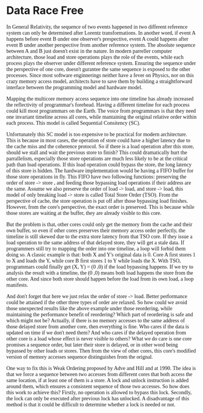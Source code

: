 
# Data Race Free
<span style="font-family: 'Lucida Console';">

In General Relativity, the sequence of two events happened in two different reference system can only be
determined after Lorentz transformations. In another word, if event A happens before event B under one
observer's prespective, event A could happens after event B under another perspective from another reference
system. The absolute sequence between A and B just doesn't exist in the nature. In modern parreller computer
architecture, those load and store operations plays the role of the events, while each process plays the observer
under different reference system. Ensuring the sequence under the perspective of one core, doesn't gurantee the
same sequence is exposed to the other processes. Since most software enginnerings neither have a fever on Physics,
nor on this crazy memory access model, architects have to save them by building a straightforward interface between
the programming model and hardware model.

Mapping the multicore memory access sequence into one timeline has already increased the reflectivity of
programmar's forehead. Having a different timeline for each process could kill most programmars on the Earth. The
voice from programmars is that they need one invariant timeline across all cores, while mantaining the original
relative order within each process. This model is called Sequential Consitency (SC).

Unfortunately this SC model is too expensive to be practical for modern architecture. This is because in most
cases, the operation of store could have a higher latency due to the cache miss and the coherence protocol. So if
there is a load operation after this store, should we stall and wait the previous store to finish? This could
dramatically hurt the parrallelism, especially those store operations are much less likely to be at the critical
path than load operations. If this load operation could bypass the store, the long latency of this store is
hidden. The hardware implementation would be having a FIFO buffer for those store operations in fly. This FIFO
have two following functions: preserving the order of store -> store , and feeding those bypassing load operations
if their address are the same. Assume we also preserve the order of load -> load, and store -> load, this model of
only breaking load -> store is called Total Store Order (TSO). From the perspective of cache, the store
operation is put off after those bypassing load finishes. However, from the core's perspective, the exact order is
preserved. This is because while those stores are waiting at the buffer, they are already visible to this core.

But the problem is that, other cores could only get the memory from the cache and their own buffer, so even if
other cores preserves their memory access order perfectly, the timeline is still skewed due to the extra store
latency from that TSO core. If they issue a load operation to the same address of that delayed store, they will
get a stale data. If programmers still try to mapping the order into one timeline, a loop will forbid them doing
so. A classic example is that: both X and Y's original data is 0. Core A first stores 1 to X and loads the Y,
while core B first stores 1 to Y while loads the X. With TSO, programmars could finally get (X, Y) = (0 ,0) if the
load bypassing happens. If we try to analysis the result with a timeline, the (0 ,0) means both load happens
the store from the other core. And since both store should happen before the load from its own load, a loop
manifests.

And don't forget that here we just relax the order of store -> load. Better performance could be attained if the
other three types of order are relaxed. So how could we avoid those unexpected results like the above example
under those reordering, while maintaining the performance benefit of reordering? Which part of reordering is safe and which might not be? Actually, if there is no memory accesses to the same address of those delayed store from
another core, then everything is fine. Who cares if the data is updated on time if we don't need them? And who
cares if the delayed operation from other core is a load whose effect is never visible to others? What we do care
is one core promises a sequence order, but later their store is delayed, or in other word being bypassed by other
loads or stores. Then from the view of other cores, this core's modified version of memory accesses sequence
distinguishes from the orignal.

One way to fix this is Weak Ordering proposed by Adve and Hill and at 1990. The idea is that we force a sequence
between two accesses from different cores that both access the same location, if at least one of them is a store.
A lock and unlock instruction is added around them, which ensures a consistent sequence of those two accesses. So
how does this work to achieve this? Firstly, no operation is allowed to bypass this lock. Secondly, the lock can only be executed after previous lock has unlocked. A disadvantage of this method is that it could be difficult to
determine whether a lock is needed or not.



</span>
